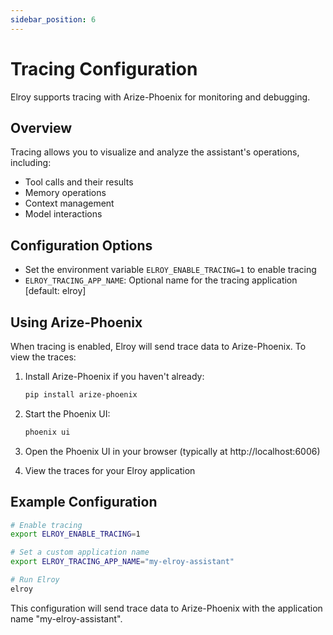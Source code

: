 ```yaml
---
sidebar_position: 6
---
```


# Tracing Configuration

Elroy supports tracing with Arize-Phoenix for monitoring and debugging.

## Overview

Tracing allows you to visualize and analyze the assistant's operations, including:
- Tool calls and their results
- Memory operations
- Context management
- Model interactions

## Configuration Options

* Set the environment variable `ELROY_ENABLE_TRACING=1` to enable tracing
* `ELROY_TRACING_APP_NAME`: Optional name for the tracing application [default: elroy]

## Using Arize-Phoenix

When tracing is enabled, Elroy will send trace data to Arize-Phoenix. To view the traces:

1. Install Arize-Phoenix if you haven't already:
   ```bash
   pip install arize-phoenix
   ```

2. Start the Phoenix UI:
   ```bash
   phoenix ui
   ```

3. Open the Phoenix UI in your browser (typically at http://localhost:6006)

4. View the traces for your Elroy application

## Example Configuration

```bash
# Enable tracing
export ELROY_ENABLE_TRACING=1

# Set a custom application name
export ELROY_TRACING_APP_NAME="my-elroy-assistant"

# Run Elroy
elroy
```

This configuration will send trace data to Arize-Phoenix with the application name "my-elroy-assistant".